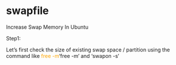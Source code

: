 # swapfile
Increase Swap Memory In Ubuntu

Step1:

Let’s first check the size of existing swap space / partition using the command like <span style="color:orange;">free -m</span>‘free -m‘ and ‘swapon -s‘
